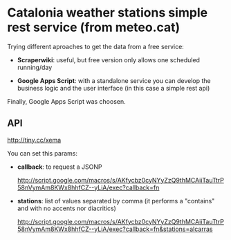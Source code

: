 Catalonia weather stations simple rest service (from meteo.cat)
================================================================

Trying different aproaches to get the data from a free service:

*	**Scraperwiki**: useful, but free version only allows one scheduled running/day

*	**Google Apps Script**: with a standalone service you can develop the business logic and the user interface (in this case a simple rest api)

Finally, Google Apps Script was choosen.

API
----

http://tiny.cc/xema

You can set this params:

*	**callback**: to request a JSONP

	http://script.google.com/macros/s/AKfycbz0cyNYyZzQ9thMCAiiTauTtrP58nVymAm8KWx8hhfCZ--yLiA/exec?callback=fn

*	**stations**: list of values separated by comma (it performs a "contains" and with no accents nor diacritics)

	http://script.google.com/macros/s/AKfycbz0cyNYyZzQ9thMCAiiTauTtrP58nVymAm8KWx8hhfCZ--yLiA/exec?callback=fn&stations=alcarras

